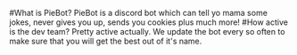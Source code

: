 #What is PieBot?
PieBot is a discord bot which can tell yo mama some jokes, never gives you up, sends you cookies plus much more!
#How active is the dev team?
Pretty active actually. We update the bot every so often to make sure that you will get the best out of it's name.